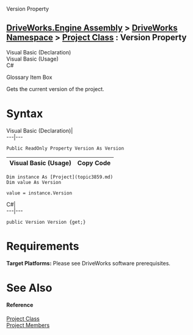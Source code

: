 Version Property   
  
[DriveWorks.Engine Assembly](topic2156.md) > [DriveWorks Namespace](topic2159.md) > [Project Class](topic3859.md) : Version Property  
---  
  
Visual Basic (Declaration)    
Visual Basic (Usage)    
C# 

Glossary Item Box

Gets the current version of the project. 

# Syntax

Visual Basic (Declaration)|   
---|---  
      
    
    Public ReadOnly Property Version As Version  
  
Visual Basic (Usage)| Copy Code  
---|---  
      
    
    Dim instance As [Project](topic3859.md)
    Dim value As Version
     
    value = instance.Version  
  
C#|   
---|---  
      
    
    public Version Version {get;}  
  
# Requirements

**Target Platforms:** Please see DriveWorks software prerequisites.

# See Also

#### Reference

[Project Class](topic3859.md)   
[Project Members](topic3860.md)


